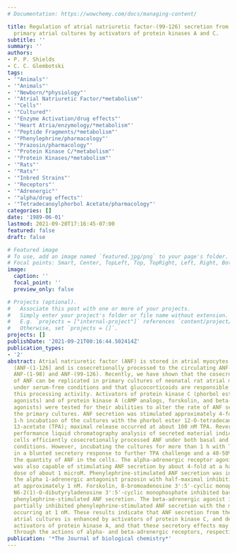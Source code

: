 ```yaml
---
# Documentation: https://wowchemy.com/docs/managing-content/

title: Regulation of atrial natriuretic factor-(99-126) secretion from neonatal rat
  primary atrial cultures by activators of protein kinases A and C.
subtitle: ''
summary: ''
authors:
- P. P. Shields
- C. C. Glembotski
tags:
- '"Animals"'
- '"Animals"'
- '"Newborn/*physiology"'
- '"Atrial Natriuretic Factor/*metabolism"'
- '"Cells"'
- '"Cultured"'
- '"Enzyme Activation/drug effects"'
- '"Heart Atria/enzymology/*metabolism"'
- '"Peptide Fragments/*metabolism"'
- '"Phenylephrine/pharmacology"'
- '"Prazosin/pharmacology"'
- '"Protein Kinase C/*metabolism"'
- '"Protein Kinases/*metabolism"'
- '"Rats"'
- '"Rats"'
- '"Inbred Strains"'
- '"Receptors"'
- '"Adrenergic"'
- '"alpha/drug effects"'
- '"Tetradecanoylphorbol Acetate/pharmacology"'
categories: []
date: '1989-06-01'
lastmod: 2021-09-20T17:16:45-07:00
featured: false
draft: false

# Featured image
# To use, add an image named `featured.jpg/png` to your page's folder.
# Focal points: Smart, Center, TopLeft, Top, TopRight, Left, Right, BottomLeft, Bottom, BottomRight.
image:
  caption: ''
  focal_point: ''
  preview_only: false

# Projects (optional).
#   Associate this post with one or more of your projects.
#   Simply enter your project's folder or file name without extension.
#   E.g. `projects = ["internal-project"]` references `content/project/deep-learning/index.md`.
#   Otherwise, set `projects = []`.
projects: []
publishDate: '2021-09-21T00:16:44.502414Z'
publication_types:
- '2'
abstract: Atrial natriuretic factor (ANF) is stored in atrial myocytes as a prohormone
  (ANF-(1-126] and is cosecretionally processed to the circulating ANF-related peptides,
  ANF-(1-98) and ANF-(99-126). Recently, we have shown that the cosecretional processing
  of ANF can be replicated in primary cultures of neonatal rat atrial myocytes maintained
  under serum-free conditions and that glucocorticoids are responsible for supporting
  this processing activity. Activators of protein kinase C (phorbol esters and alpha-adrenergic
  agonists) and of protein kinase A (cAMP analogs, forskolin, and beta-adrenergic
  agonists) were tested for their abilities to alter the rate of ANF secretion from
  the primary cultures. ANF secretion was stimulated approximately 4-fold after a
  1-h incubation of the cultures with the phorbol ester 12-O-tetradecanoylphorbol
  13-acetate (TPA); maximal release occurred at about 100 nM TPA. Reversed-phase high
  performance liquid chromatography analysis of secreted material indicated that the
  cells efficiently cosecretionally processed ANF under both basal and TPA-stimulated
  conditions. However, incubating the cultures for more than 1 h with TPA resulted
  in a blunted secretory response to further TPA challenge and a 40-50% decrease in
  the quantity of ANF in the cells. The alpha-adrenergic receptor agonist phenylephrine
  was also capable of stimulating ANF secretion by about 4-fold at a half-maximal
  dose of about 1 microM. Phenylephrine-stimulated ANF secretion was inhibited by
  the alpha 1-adrenergic antagonist prazosin with half-maximal inhibition occurring
  at approximately 1 nM. Forskolin, 8-bromoadenosine 3':5'-cyclic monophosphate, and
  N6-2(1)-O-dibutyryladenosine 3':5'-cyclic monophosphate inhibited basal, TPA- and
  phenylephrine-stimulated ANF secretion. The beta-adrenergic agonist isoproterenol
  partially inhibited phenylephrine-stimulated ANF secretion with the maximal effect
  occurring at 1 nM. These results indicate that ANF secretion from the neonatal rat
  atrial cultures is enhanced by activators of protein kinase C, and decreased by
  activators of protein kinase A, and that these secretory effects may be mediated
  through the actions of alpha- and beta-adrenergic receptors, respectively.
publication: '*The Journal of biological chemistry*'
---
```

